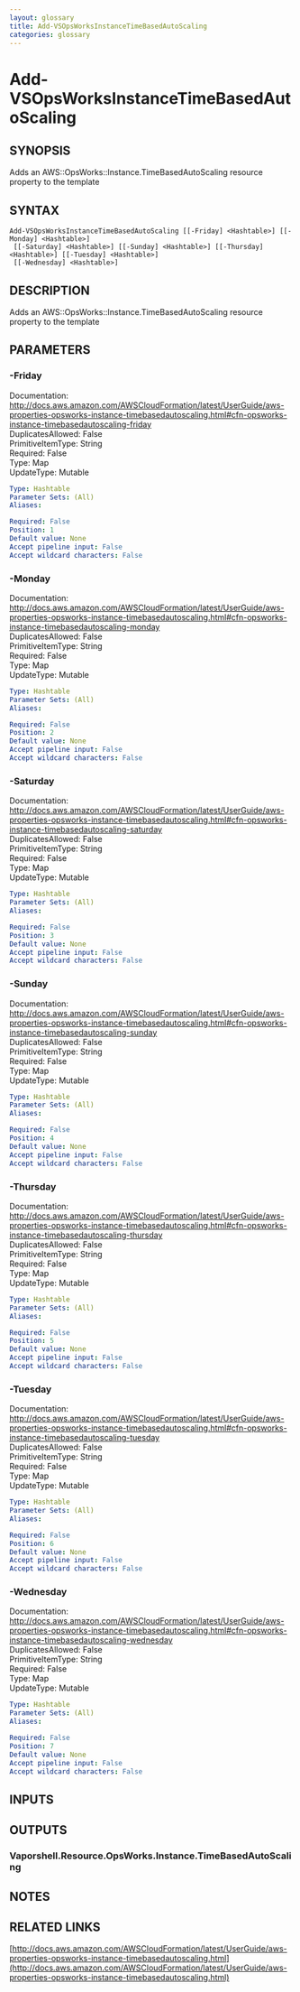 ```yaml
---
layout: glossary
title: Add-VSOpsWorksInstanceTimeBasedAutoScaling
categories: glossary
---
```


# Add-VSOpsWorksInstanceTimeBasedAutoScaling

## SYNOPSIS
Adds an AWS::OpsWorks::Instance.TimeBasedAutoScaling resource property to the template

## SYNTAX

```
Add-VSOpsWorksInstanceTimeBasedAutoScaling [[-Friday] <Hashtable>] [[-Monday] <Hashtable>]
 [[-Saturday] <Hashtable>] [[-Sunday] <Hashtable>] [[-Thursday] <Hashtable>] [[-Tuesday] <Hashtable>]
 [[-Wednesday] <Hashtable>]
```

## DESCRIPTION
Adds an AWS::OpsWorks::Instance.TimeBasedAutoScaling resource property to the template

## PARAMETERS

### -Friday
Documentation: http://docs.aws.amazon.com/AWSCloudFormation/latest/UserGuide/aws-properties-opsworks-instance-timebasedautoscaling.html#cfn-opsworks-instance-timebasedautoscaling-friday    
DuplicatesAllowed: False    
PrimitiveItemType: String    
Required: False    
Type: Map    
UpdateType: Mutable

```yaml
Type: Hashtable
Parameter Sets: (All)
Aliases: 

Required: False
Position: 1
Default value: None
Accept pipeline input: False
Accept wildcard characters: False
```

### -Monday
Documentation: http://docs.aws.amazon.com/AWSCloudFormation/latest/UserGuide/aws-properties-opsworks-instance-timebasedautoscaling.html#cfn-opsworks-instance-timebasedautoscaling-monday    
DuplicatesAllowed: False    
PrimitiveItemType: String    
Required: False    
Type: Map    
UpdateType: Mutable

```yaml
Type: Hashtable
Parameter Sets: (All)
Aliases: 

Required: False
Position: 2
Default value: None
Accept pipeline input: False
Accept wildcard characters: False
```

### -Saturday
Documentation: http://docs.aws.amazon.com/AWSCloudFormation/latest/UserGuide/aws-properties-opsworks-instance-timebasedautoscaling.html#cfn-opsworks-instance-timebasedautoscaling-saturday    
DuplicatesAllowed: False    
PrimitiveItemType: String    
Required: False    
Type: Map    
UpdateType: Mutable

```yaml
Type: Hashtable
Parameter Sets: (All)
Aliases: 

Required: False
Position: 3
Default value: None
Accept pipeline input: False
Accept wildcard characters: False
```

### -Sunday
Documentation: http://docs.aws.amazon.com/AWSCloudFormation/latest/UserGuide/aws-properties-opsworks-instance-timebasedautoscaling.html#cfn-opsworks-instance-timebasedautoscaling-sunday    
DuplicatesAllowed: False    
PrimitiveItemType: String    
Required: False    
Type: Map    
UpdateType: Mutable

```yaml
Type: Hashtable
Parameter Sets: (All)
Aliases: 

Required: False
Position: 4
Default value: None
Accept pipeline input: False
Accept wildcard characters: False
```

### -Thursday
Documentation: http://docs.aws.amazon.com/AWSCloudFormation/latest/UserGuide/aws-properties-opsworks-instance-timebasedautoscaling.html#cfn-opsworks-instance-timebasedautoscaling-thursday    
DuplicatesAllowed: False    
PrimitiveItemType: String    
Required: False    
Type: Map    
UpdateType: Mutable

```yaml
Type: Hashtable
Parameter Sets: (All)
Aliases: 

Required: False
Position: 5
Default value: None
Accept pipeline input: False
Accept wildcard characters: False
```

### -Tuesday
Documentation: http://docs.aws.amazon.com/AWSCloudFormation/latest/UserGuide/aws-properties-opsworks-instance-timebasedautoscaling.html#cfn-opsworks-instance-timebasedautoscaling-tuesday    
DuplicatesAllowed: False    
PrimitiveItemType: String    
Required: False    
Type: Map    
UpdateType: Mutable

```yaml
Type: Hashtable
Parameter Sets: (All)
Aliases: 

Required: False
Position: 6
Default value: None
Accept pipeline input: False
Accept wildcard characters: False
```

### -Wednesday
Documentation: http://docs.aws.amazon.com/AWSCloudFormation/latest/UserGuide/aws-properties-opsworks-instance-timebasedautoscaling.html#cfn-opsworks-instance-timebasedautoscaling-wednesday    
DuplicatesAllowed: False    
PrimitiveItemType: String    
Required: False    
Type: Map    
UpdateType: Mutable

```yaml
Type: Hashtable
Parameter Sets: (All)
Aliases: 

Required: False
Position: 7
Default value: None
Accept pipeline input: False
Accept wildcard characters: False
```

## INPUTS

## OUTPUTS

### Vaporshell.Resource.OpsWorks.Instance.TimeBasedAutoScaling

## NOTES

## RELATED LINKS

[http://docs.aws.amazon.com/AWSCloudFormation/latest/UserGuide/aws-properties-opsworks-instance-timebasedautoscaling.html](http://docs.aws.amazon.com/AWSCloudFormation/latest/UserGuide/aws-properties-opsworks-instance-timebasedautoscaling.html)

